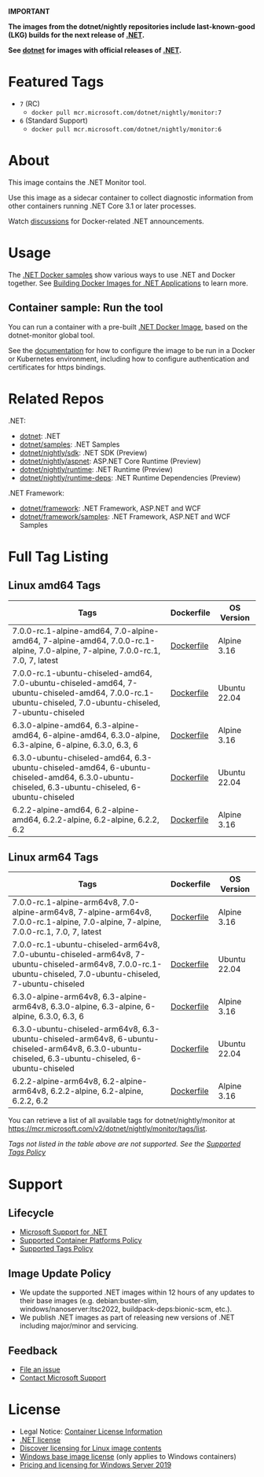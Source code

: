 **IMPORTANT**

**The images from the dotnet/nightly repositories include last-known-good (LKG) builds for the next release of [.NET](https://github.com/dotnet/core).**

**See [dotnet](https://hub.docker.com/_/microsoft-dotnet-monitor/) for images with official releases of [.NET](https://github.com/dotnet/core).**

# Featured Tags

* `7` (RC)
  * `docker pull mcr.microsoft.com/dotnet/nightly/monitor:7`
* `6` (Standard Support)
  * `docker pull mcr.microsoft.com/dotnet/nightly/monitor:6`

# About

This image contains the .NET Monitor tool.

Use this image as a sidecar container to collect diagnostic information from other containers running .NET Core 3.1 or later processes.

Watch [discussions](https://github.com/dotnet/dotnet-docker/discussions/categories/announcements) for Docker-related .NET announcements.

# Usage

The [.NET Docker samples](https://github.com/dotnet/dotnet-docker/blob/main/samples/README.md) show various ways to use .NET and Docker together. See [Building Docker Images for .NET Applications](https://docs.microsoft.com/dotnet/core/docker/building-net-docker-images) to learn more.

## Container sample: Run the tool

You can run a container with a pre-built [.NET Docker Image](https://hub.docker.com/_/microsoft-dotnet-monitor/), based on the dotnet-monitor global tool.

See the [documentation](https://go.microsoft.com/fwlink/?linkid=2158052) for how to configure the image to be run in a Docker or Kubernetes environment, including how to configure authentication and certificates for https bindings.

# Related Repos

.NET:

* [dotnet](https://hub.docker.com/_/microsoft-dotnet/): .NET
* [dotnet/samples](https://hub.docker.com/_/microsoft-dotnet-samples/): .NET Samples
* [dotnet/nightly/sdk](https://hub.docker.com/_/microsoft-dotnet-nightly-sdk/): .NET SDK (Preview)
* [dotnet/nightly/aspnet](https://hub.docker.com/_/microsoft-dotnet-nightly-aspnet/): ASP.NET Core Runtime (Preview)
* [dotnet/nightly/runtime](https://hub.docker.com/_/microsoft-dotnet-nightly-runtime/): .NET Runtime (Preview)
* [dotnet/nightly/runtime-deps](https://hub.docker.com/_/microsoft-dotnet-nightly-runtime-deps/): .NET Runtime Dependencies (Preview)

.NET Framework:

* [dotnet/framework](https://hub.docker.com/_/microsoft-dotnet-framework/): .NET Framework, ASP.NET and WCF
* [dotnet/framework/samples](https://hub.docker.com/_/microsoft-dotnet-framework-samples/): .NET Framework, ASP.NET and WCF Samples

# Full Tag Listing

## Linux amd64 Tags
Tags | Dockerfile | OS Version
-----------| -------------| -------------
7.0.0-rc.1-alpine-amd64, 7.0-alpine-amd64, 7-alpine-amd64, 7.0.0-rc.1-alpine, 7.0-alpine, 7-alpine, 7.0.0-rc.1, 7.0, 7, latest | [Dockerfile](https://github.com/dotnet/dotnet-docker/blob/nightly/src/monitor/7.0/alpine/amd64/Dockerfile) | Alpine 3.16
7.0.0-rc.1-ubuntu-chiseled-amd64, 7.0-ubuntu-chiseled-amd64, 7-ubuntu-chiseled-amd64, 7.0.0-rc.1-ubuntu-chiseled, 7.0-ubuntu-chiseled, 7-ubuntu-chiseled | [Dockerfile](https://github.com/dotnet/dotnet-docker/blob/nightly/src/monitor/7.0/ubuntu-chiseled/amd64/Dockerfile) | Ubuntu 22.04
6.3.0-alpine-amd64, 6.3-alpine-amd64, 6-alpine-amd64, 6.3.0-alpine, 6.3-alpine, 6-alpine, 6.3.0, 6.3, 6 | [Dockerfile](https://github.com/dotnet/dotnet-docker/blob/nightly/src/monitor/6.3/alpine/amd64/Dockerfile) | Alpine 3.16
6.3.0-ubuntu-chiseled-amd64, 6.3-ubuntu-chiseled-amd64, 6-ubuntu-chiseled-amd64, 6.3.0-ubuntu-chiseled, 6.3-ubuntu-chiseled, 6-ubuntu-chiseled | [Dockerfile](https://github.com/dotnet/dotnet-docker/blob/nightly/src/monitor/6.3/ubuntu-chiseled/amd64/Dockerfile) | Ubuntu 22.04
6.2.2-alpine-amd64, 6.2-alpine-amd64, 6.2.2-alpine, 6.2-alpine, 6.2.2, 6.2 | [Dockerfile](https://github.com/dotnet/dotnet-docker/blob/nightly/src/monitor/6.2/alpine/amd64/Dockerfile) | Alpine 3.16

## Linux arm64 Tags
Tags | Dockerfile | OS Version
-----------| -------------| -------------
7.0.0-rc.1-alpine-arm64v8, 7.0-alpine-arm64v8, 7-alpine-arm64v8, 7.0.0-rc.1-alpine, 7.0-alpine, 7-alpine, 7.0.0-rc.1, 7.0, 7, latest | [Dockerfile](https://github.com/dotnet/dotnet-docker/blob/nightly/src/monitor/7.0/alpine/arm64v8/Dockerfile) | Alpine 3.16
7.0.0-rc.1-ubuntu-chiseled-arm64v8, 7.0-ubuntu-chiseled-arm64v8, 7-ubuntu-chiseled-arm64v8, 7.0.0-rc.1-ubuntu-chiseled, 7.0-ubuntu-chiseled, 7-ubuntu-chiseled | [Dockerfile](https://github.com/dotnet/dotnet-docker/blob/nightly/src/monitor/7.0/ubuntu-chiseled/arm64v8/Dockerfile) | Ubuntu 22.04
6.3.0-alpine-arm64v8, 6.3-alpine-arm64v8, 6.3.0-alpine, 6.3-alpine, 6-alpine, 6.3.0, 6.3, 6 | [Dockerfile](https://github.com/dotnet/dotnet-docker/blob/nightly/src/monitor/6.3/alpine/arm64v8/Dockerfile) | Alpine 3.16
6.3.0-ubuntu-chiseled-arm64v8, 6.3-ubuntu-chiseled-arm64v8, 6-ubuntu-chiseled-arm64v8, 6.3.0-ubuntu-chiseled, 6.3-ubuntu-chiseled, 6-ubuntu-chiseled | [Dockerfile](https://github.com/dotnet/dotnet-docker/blob/nightly/src/monitor/6.3/ubuntu-chiseled/arm64v8/Dockerfile) | Ubuntu 22.04
6.2.2-alpine-arm64v8, 6.2-alpine-arm64v8, 6.2.2-alpine, 6.2-alpine, 6.2.2, 6.2 | [Dockerfile](https://github.com/dotnet/dotnet-docker/blob/nightly/src/monitor/6.2/alpine/arm64v8/Dockerfile) | Alpine 3.16

You can retrieve a list of all available tags for dotnet/nightly/monitor at https://mcr.microsoft.com/v2/dotnet/nightly/monitor/tags/list.
<!--End of generated tags-->

*Tags not listed in the table above are not supported. See the [Supported Tags Policy](https://github.com/dotnet/dotnet-docker/blob/main/documentation/supported-tags.md)*

# Support

## Lifecycle

* [Microsoft Support for .NET](https://github.com/dotnet/core/blob/main/microsoft-support.md)
* [Supported Container Platforms Policy](https://github.com/dotnet/dotnet-docker/blob/main/documentation/supported-platforms.md)
* [Supported Tags Policy](https://github.com/dotnet/dotnet-docker/blob/main/documentation/supported-tags.md)

## Image Update Policy

* We update the supported .NET images within 12 hours of any updates to their base images (e.g. debian:buster-slim, windows/nanoserver:ltsc2022, buildpack-deps:bionic-scm, etc.).
* We publish .NET images as part of releasing new versions of .NET including major/minor and servicing.

## Feedback

* [File an issue](https://github.com/dotnet/dotnet-docker/issues/new/choose)
* [Contact Microsoft Support](https://support.microsoft.com/contactus/)

# License

* Legal Notice: [Container License Information](https://aka.ms/mcr/osslegalnotice)
* [.NET license](https://github.com/dotnet/dotnet-docker/blob/main/LICENSE)
* [Discover licensing for Linux image contents](https://github.com/dotnet/dotnet-docker/blob/main/documentation/image-artifact-details.md)
* [Windows base image license](https://docs.microsoft.com/virtualization/windowscontainers/images-eula) (only applies to Windows containers)
* [Pricing and licensing for Windows Server 2019](https://www.microsoft.com/cloud-platform/windows-server-pricing)
